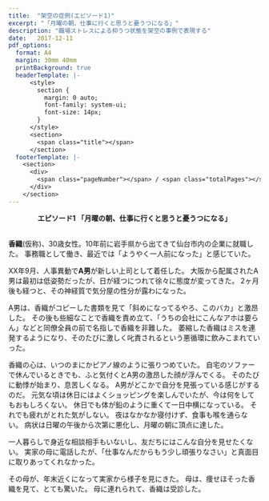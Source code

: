 ```yaml
---
title:  "架空の症例(エピソード1)"
excerpt: "「月曜の朝、仕事に行くと思うと憂うつになる」"
description: "職場ストレスによる抑うつ状態を架空の事例で表現する"
date:   2017-12-11
pdf_options:
  format: A4
  margin: 30mm 40mm
  printBackground: true
  headerTemplate: |-
      <style>
        section {
          margin: 0 auto;
          font-family: system-ui;
          font-size: 14px;
        }
      </style>
      <section>
        <span class="title"></span>
      </section>
  footerTemplate: |-
    <section>
      <div>
        <span class="pageNumber"></span> / <span class="totalPages"></span>
      </div>
    </section>
---
```


<div style="text-align: center;">
  <strong>エピソード1 「月曜の朝、仕事に行くと思うと憂うつになる」 </strong>
</div>

<br/>


**香織**(仮称)、30歳女性。10年前に岩手県から出てきて仙台市内の企業に就職した。
事務職として働き、最近では「ようやく一人前になった」と感じていた。

XX年9月、人事異動で**A男**が新しい上司として着任した。
大阪から配属されたA男は最初は低姿勢だったが、日が経つにつれて徐々に態度が変ってきた。
2ヶ月後も経つと、その神経質で気分屋の性分が露わになった。

A男は、香織がコピーした書類を見て「斜めになってるやろ、このバカ」と激昂した。
その後も些細なことで香織を責め立て、「うちの会社にこんなアホは要らん」などと同僚全員の前で名指しで香織を非難した。
萎縮した香織はミスを連発するようになり、そのたびに激しく叱責されるという悪循環に飲みこまれていった。

香織の心は、いつのまにかピアノ線のように張りつめていた。
自宅のソファーで休んでいるときでも、ふと気付くとA男の激昂した顔が浮んでくる。
そのたびに動悸が始まり、息苦しくなる。
A男がどこかで自分を見張っている感じがするのだ。
元気な頃は休日にはよくショッピングを楽しんでいたが、今は何をしてもおもしろくない。
休日でも体が鉛のように重くて一日中横になっている。
それでも疲れがとれた気がしない。
夜はなかなか寝付けず、食事も喉を通らない。
病状は日曜の午後から次第に悪化し、月曜の朝に頂点に達した。

一人暮らしで身近な相談相手もいないし、友だちにはこんな自分を見せたくない。
実家の母に電話したが、「仕事なんだからもう少し頑張りなさい」と真面目に取りあってくれなかった。

その母が、年末近くになって実家から様子を見にきた。
母は、痩せほそった香織を見て、とても驚いた。
母に連れられて、香織は受診した。

